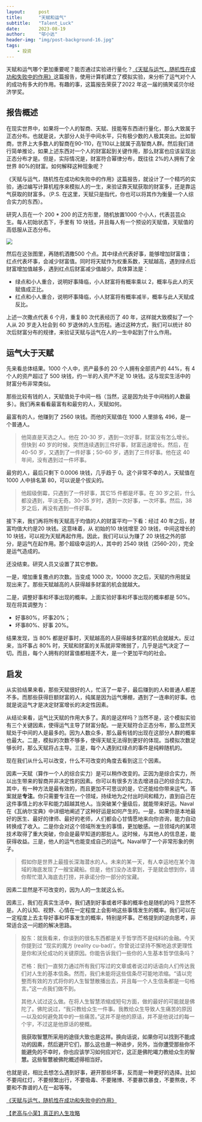 ```yaml
---
layout:     post
title:      "天赋和运气"
subtitle:   "Talent_Luck"
date:       2023-08-19
author:     "邬小达"
header-img: "img/post-background-16.jpg"
tags:
    - 投资
---
```


天赋和运气哪个更加重要呢？能否通过实验进行量化？[《天赋与运气，随机性在成功和失败中的作用》](https://www.worldscientific.com/doi/abs/10.1142/S0219525918500145)这篇报告，使用计算机建立了模拟实验，来分析了运气对个人的成功有多大的作用。有趣的事，这篇报告荣获了2022 年这一届的搞笑诺贝尔经济学奖。

## 报告概述

在现实世界中，如果将一个人的智商、天赋、技能等东西进行量化，那么大致属于正态分布。也就是说，大部分人处于中间水平，只有极少数的人极其突出。比如智商，世界上大多数人的智商在90-110，在110以上就属于高智商人群。然后我们进行简单推论，如果上述东西对一个人的财富起到关键作用，那么财富也应该呈现出正态分布才是。但是，实际情况是，财富符合幂律分布，既往往 2%的人拥有了全世界 80%的财富。如何解释这种现象呢？

《天赋与运气，随机性在成功和失败中的作用》这篇报告，就设计了一个精巧的实验，通过编写计算机程序来模拟人的一生，来验证靠天赋获取的财富多，还是靠运气获取的财富多。（P.S. 在这里，天赋只是指代，你也可以将其作为衡量一个人综合实力的东西）。

研究人员在一个 200 * 200 的正方形里，随机放置1000 个小人，代表芸芸众生。每人初始状态下，手里有 10 块钱，并且每人有一个预设的天赋值，天赋值的高低服从正态分布。

![](https://s2.loli.net/2023/08/19/ZLg73xnJACrIX5Q.png)

然后在这张图里，再随机洒撒500 个点。其中绿点代表好事，能够增加财富值；红点代表坏事，会减少财富值。同时将天赋作为权重系数，天赋越高，遇到绿点后财富增加值越多，遇到红点后财富减少值越少。具体算法是：

* 绿点和小人重合，说明好事降临，小人财富将有概率乘以 2，概率与此人的天赋值成正比。
* 红点和小人重合，说明坏事降临，小人财富将有概率减半，概率与此人天赋成反比。

上述一次撒点代表 6 个月，重复80 次代表经历了 40 年，这样就大致模拟了一个人从 20 岁走入社会到 60 岁退休的人生历程。通过这种方式，我们可以统计 80 次后财富分布的规律，来验证天赋与运气在人的一生中起到了什么作用。

## 运气大于天赋

先来看总体结果。1000 个人中，资产最多的 20 个人拥有全部资产的 44%，有 4 个人的资产超过了 500 块钱，约一半的人资产不足 10 块钱。这与现实生活中的财富分布非常类似。

那些比较有钱的人，天赋值处于中间一档（当然，这是因为处于中间档的人数最多）。我们再来看看最富有和最穷的人，天赋如何。

最富有的人，他赚到了 2560 块钱。而他的天赋值在 1000 人里排名 496，是一个普通人。

> 他简直是天选之人。他在 20-30 岁，遇到一次好事，财富没有怎么增长。但快到 40 岁的时候，突然连续遇到三件好事，财富迅速增长。然后，在 40-50 岁，又遇到了一件好事；50-60 岁，遇到了三件好事。他在这 40 年间，没有遇到过一件坏事。

最穷的人，最后只剩下 0.0006 块钱，几乎趋于 0。这个非常不幸的人，天赋值在 1000 人中排名第 80，可以说是个拔尖的。

> 他超级倒霉，只遇到了一件好事，其它15 件都是坏事。在 30 岁之前，什么都没遇到，平淡无奇。30-35 岁时，遇到一次好事，一次坏事。然后，38 岁之后，再没有遇到一件好事。

接下来，我们再将所有天赋高于均值的人的财富平均一下看：经过 40 年之后，财富均值大约是20 块钱。这意味着，从 初始的10 块钱增至 20 块钱，中间这增长的 10 块钱，可以视为天赋再起作用。因此，我们可以认为赚了 20 块钱之外的部分，是运气在起作用。那个超级幸运的人，其中的 2540 块钱（2560-20），完全是运气造成的。

还没结束。研究人员又设置了其它参数。

一是，增加重复撒点的次数。当变成 1000 次，10000 次之后，天赋的作用就呈现出来了。那些天赋越高的人获得越多财富的机会就越大。

二是，调整好事和坏事出现的概率。上面实验好事和坏事出现的概率都是 50%。现在将其调整为：

* 好事80%，坏事20%；
* 坏事80%、好事 20%。

结果发现，当 80% 都是好事时，天赋越高的人获得越多财富的机会就越大。反过来，当坏事占 80% 时，天赋和财富的关系就非常微弱了，几乎是运气决定了一切。而且，每个人拥有的财富值都相差不大，是一个更加平均的社会。

## 启发

从实验结果来看，那些天赋很好的人，忙活了一辈子，最后赚到的人和普通人都差不多。而那些获得巨额财富的人，纯属是因为运气爆棚，遇到了一连串的好事。也就是说运气才是决定财富增长的决定性因素。

从结论来看，运气比天赋的作用大多了。真的是这样吗？当然不是，这个模拟实验有三个关键因素，使得运气主导了财富分配。一是天赋符合正态分布，那么显然天赋处于中间的人是最多的。因为人数众多，那么最有钱的出现在这部分人群的概率也最大。二是，模拟的次数不够多，使得天赋无法得到更好的体现。当模拟次数足够长时，那么天赋将占主导。三是，每个人遇到红绿点的事件是纯粹随机的。

现在我们从什么可以改变，什么不可改变的角度去看到这三个因素。

因素一天赋（算作一个人的综合实力）是可以稍作改变的。正因为是综合实力，所以出生带来的智商并非决定性的因素。你可以有很多方法去增进自己的综合实力。其中，有一种方法是最有效的，而且更加不可思议的是，它还能给你带来运气。答案就是**专注**。你只需要专注在一个领域，持续地为之付出时间和精力，直到自己在这件事情上的水平和能力超越其他人。当突破某个量级后，就能带来好运。Naval在《瓦纳尔宝典》中详细地阐述了这种好运是如何产生的。一是，如果你是本地最好的医生、最好的律师、最好的老师，人们都会心甘情愿地来向你咨询，能力自动转换成了收入。二是你会对这个领域所发生的事情，更加敏感。一旦领域内的某项技术取得了重大突破，你会是最早知道的那批人。这时候，与其他人的信息差，能获得收益。三是，他人的运气也能变成自己的运气。Naval举了一个非常形象的例子。

> 假如你是世界上最擅长深海潜水的人。未来的某一天，有人幸运地在某个海域的海底发现了一艘宝藏船。但是，他们没办法拿到，于是就会想到你，请你帮忙潜入海底去打捞，并承诺分你一部分的宝藏。

因素二显然是不可改变的，因为人的一生就这么长。

因素三，我们在真实生活中，我们遇到好事或者坏事的概率也是随机的吗？显然不是。人的认知、视野、心情在一定程度上会影响这些事情发生的概率。我们可以在一定程度上去主导好事和坏事发生的概率，特别是坏事。芒格提到的逆向思考，非常适合这一问题的解决思路。

> 股东：就我看来，你谈到的很名东西都是关于哲学而不是纯料的金融。今天你提到过 “现实的魔方 (reality cu-bad)’。你曾说过坚持不懈地追求更理性是你和沃伦成功的关键原因。你能告诉我们一些你的人生基本哲学信条吗？
>
> 芒格：我们一直努力通过所有我们写过的文章或者说过的话语向人们传达我们对人生的基本信条。然而，我们未能将这些信条尽可能地浓缩。“请以完整而有效的方式将你的人生智慧散播出去，并且每一个人生信条都是一句格言。”这一点我们做不到。
>
> 其他人试过这么做。在将人生智慧浓缩成短句方面，做的最好的可能就是佛陀了。佛陀说过，“我只教给众生一件事。我教给众生导致人生痛苦的原因—以及如何避免其中的一些痛苦。”这并不是他的原话，并不是他说过的每一个宇，不过这是他原话的梗概。
>
> **我获取智慧所采用的途径大致也是这样。换向话说，如果你可以找到不能成功的因素，然后避开它们，那么这也是一种进步，另外，当你遭受那些你不能避免的不幸时，你也应该学习如何应对它，这正是佛陀竭力教给众生的智慧。这些智慧被佛陀概述得相当好。**

也就是说，相比去想怎么遇到好事，避开那些坏事，反而是一种更好的选择。比如不要闯红灯，不要频繁出行，不要吸毒、不要赌博、不要暴饮暴食，不要熬夜，不要和不靠谱的人在一起等等。

[《天赋与运气，随机性在成功和失败中的作用》](https://www.worldscientific.com/doi/abs/10.1142/S0219525918500145)

[【老高与小茉】真正的人生攻略](https://www.bilibili.com/video/BV1gX4y1z7mB/?spm_id_from=333.1007.top_right_bar_window_custom_collection.content.click&vd_source=48be41d3beaefff0baa2371c3e2895e9)





